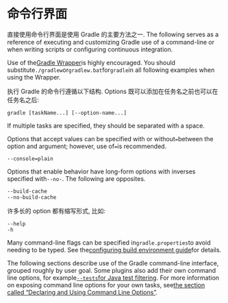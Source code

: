 # 命令行界面

直接使用命令行界面是使用 Gradle 的主要方法之一. The following serves as a reference of executing and customizing Gradle use of a command-line or when writing scripts or configuring continuous integration.

Use of the[Gradle Wrapper](https://docs.gradle.org/current/userguide/gradle_wrapper.html)is highly encouraged. You should substitute`./gradlew`or`gradlew.bat`for`gradle`in all following examples when using the Wrapper.

执行 Gradle 的命令行遵循以下结构. Options 既可以添加在任务名之前也可以在任务名之后:

```
gradle [taskName...] [--option-name...]
```

If multiple tasks are specified, they should be separated with a space.

Options that accept values can be specified with or without`=`between the option and argument; however, use of`=`is recommended.

```
--console=plain
```

Options that enable behavior have long-form options with inverses specified with`--no-`. The following are opposites.

```
--build-cache
--no-build-cache
```

许多长的 option 都有缩写形式, 比如:

```
--help
-h
```

Many command-line flags can be specified in`gradle.properties`to avoid needing to be typed. See the[configuring build environment guide](https://docs.gradle.org/current/userguide/build_environment.html#sec:gradle_configuration_properties)for details.

The following sections describe use of the Gradle command-line interface, grouped roughly by user goal. Some plugins also add their own command line options, for example[`--tests`for Java test filtering](https://docs.gradle.org/current/userguide/java_plugin.html#test_filtering). For more information on exposing command line options for your own tasks, see[the section called “Declaring and Using Command Line Options”](https://docs.gradle.org/current/userguide/custom_tasks.html#sec:declaring_and_using_command_line_options).


